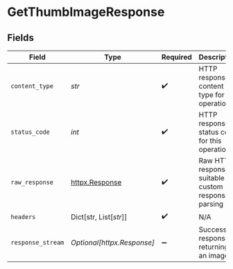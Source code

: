 # GetThumbImageResponse


## Fields

| Field                                                        | Type                                                         | Required                                                     | Description                                                  |
| ------------------------------------------------------------ | ------------------------------------------------------------ | ------------------------------------------------------------ | ------------------------------------------------------------ |
| `content_type`                                               | *str*                                                        | :heavy_check_mark:                                           | HTTP response content type for this operation                |
| `status_code`                                                | *int*                                                        | :heavy_check_mark:                                           | HTTP response status code for this operation                 |
| `raw_response`                                               | [httpx.Response](https://www.python-httpx.org/api/#response) | :heavy_check_mark:                                           | Raw HTTP response; suitable for custom response parsing      |
| `headers`                                                    | Dict[str, List[*str*]]                                       | :heavy_check_mark:                                           | N/A                                                          |
| `response_stream`                                            | *Optional[httpx.Response]*                                   | :heavy_minus_sign:                                           | Successful response returning an image                       |